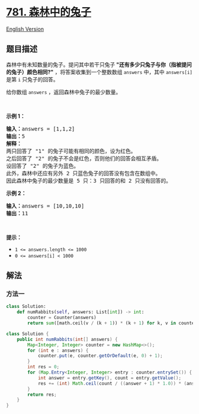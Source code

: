 # [781. 森林中的兔子](https://leetcode.cn/problems/rabbits-in-forest)

[English Version](/solution/0700-0799/0781.Rabbits%20in%20Forest/README_EN.md)

<!-- tags:贪心,数组,哈希表,数学 -->

<!-- difficulty:中等 -->

## 题目描述

<!-- 这里写题目描述 -->

<p>森林中有未知数量的兔子。提问其中若干只兔子<strong> "还有多少只兔子与你（指被提问的兔子）颜色相同?"</strong> ，将答案收集到一个整数数组 <code>answers</code> 中，其中 <code>answers[i]</code> 是第 <code>i</code> 只兔子的回答。</p>

<p>给你数组 <code>answers</code> ，返回森林中兔子的最少数量。</p>

<p>&nbsp;</p>

<p><strong>示例 1：</strong></p>

<pre>
<strong>输入：</strong>answers = [1,1,2]
<strong>输出：</strong>5
<strong>解释：</strong>
两只回答了 "1" 的兔子可能有相同的颜色，设为红色。 
之后回答了 "2" 的兔子不会是红色，否则他们的回答会相互矛盾。
设回答了 "2" 的兔子为蓝色。 
此外，森林中还应有另外 2 只蓝色兔子的回答没有包含在数组中。 
因此森林中兔子的最少数量是 5 只：3 只回答的和 2 只没有回答的。
</pre>

<p><strong>示例 2：</strong></p>

<pre>
<strong>输入：</strong>answers = [10,10,10]
<strong>输出：</strong>11
</pre>

<p>&nbsp;</p>

<p><strong>提示：</strong></p>

<ul>
	<li><code>1 &lt;= answers.length &lt;= 1000</code></li>
	<li><code>0 &lt;= answers[i] &lt; 1000</code></li>
</ul>

## 解法

### 方法一

<!-- tabs:start -->

```python
class Solution:
    def numRabbits(self, answers: List[int]) -> int:
        counter = Counter(answers)
        return sum([math.ceil(v / (k + 1)) * (k + 1) for k, v in counter.items()])
```

```java
class Solution {
    public int numRabbits(int[] answers) {
        Map<Integer, Integer> counter = new HashMap<>();
        for (int e : answers) {
            counter.put(e, counter.getOrDefault(e, 0) + 1);
        }
        int res = 0;
        for (Map.Entry<Integer, Integer> entry : counter.entrySet()) {
            int answer = entry.getKey(), count = entry.getValue();
            res += (int) Math.ceil(count / ((answer + 1) * 1.0)) * (answer + 1);
        }
        return res;
    }
}
```

<!-- tabs:end -->

<!-- end -->
